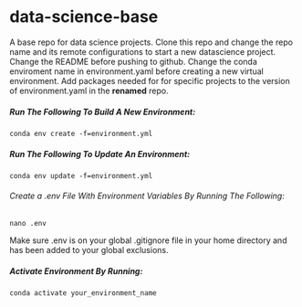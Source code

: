 # data-science-base

A base repo for data science projects. Clone this repo and change the repo name
and its remote configurations to start a new datascience project. Change the
README before pushing to github. Change the conda enviroment name in environment.yaml before creating
a new virtual environment. Add packages needed for for specific projects to the version of environment.yaml in the **renamed** repo.

##### Run The Following To Build A New Environment:
```
conda env create -f=environment.yml
```

##### Run The Following To Update An Environment:
```
conda env update -f=environment.yml
```

###### Create a .env File With Environment Variables By Running The Following:
```
nano .env
```
Make sure .env is on your global .gitignore file in your home directory and has
been added to your global exclusions.

##### Activate Environment By Running:
```
conda activate your_environment_name
```

